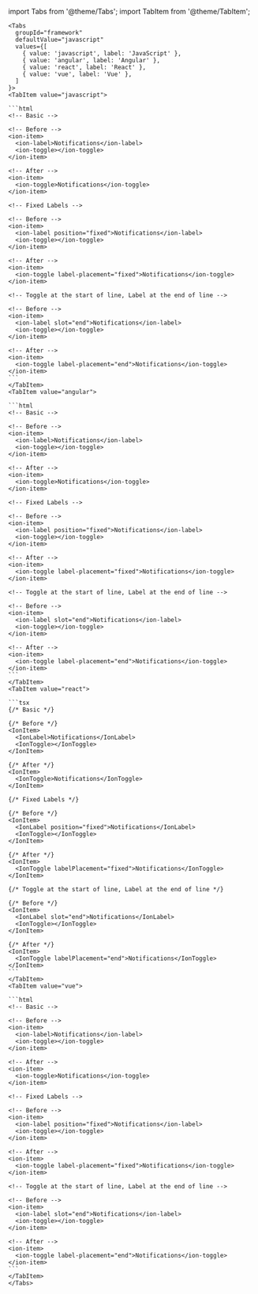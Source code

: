 import Tabs from '@theme/Tabs';
import TabItem from '@theme/TabItem';

````mdx-code-block
<Tabs
  groupId="framework"
  defaultValue="javascript"
  values={[
    { value: 'javascript', label: 'JavaScript' },
    { value: 'angular', label: 'Angular' },
    { value: 'react', label: 'React' },
    { value: 'vue', label: 'Vue' },
  ]
}>
<TabItem value="javascript">

```html
<!-- Basic -->

<!-- Before -->
<ion-item>
  <ion-label>Notifications</ion-label>
  <ion-toggle></ion-toggle>
</ion-item>

<!-- After -->
<ion-item>
  <ion-toggle>Notifications</ion-toggle>
</ion-item>

<!-- Fixed Labels -->

<!-- Before -->
<ion-item>
  <ion-label position="fixed">Notifications</ion-label>
  <ion-toggle></ion-toggle>
</ion-item>

<!-- After -->
<ion-item>
  <ion-toggle label-placement="fixed">Notifications</ion-toggle>
</ion-item>

<!-- Toggle at the start of line, Label at the end of line -->

<!-- Before -->
<ion-item>
  <ion-label slot="end">Notifications</ion-label>
  <ion-toggle></ion-toggle>
</ion-item>

<!-- After -->
<ion-item>
  <ion-toggle label-placement="end">Notifications</ion-toggle>
</ion-item>
```
</TabItem>
<TabItem value="angular">

```html
<!-- Basic -->

<!-- Before -->
<ion-item>
  <ion-label>Notifications</ion-label>
  <ion-toggle></ion-toggle>
</ion-item>

<!-- After -->
<ion-item>
  <ion-toggle>Notifications</ion-toggle>
</ion-item>

<!-- Fixed Labels -->

<!-- Before -->
<ion-item>
  <ion-label position="fixed">Notifications</ion-label>
  <ion-toggle></ion-toggle>
</ion-item>

<!-- After -->
<ion-item>
  <ion-toggle label-placement="fixed">Notifications</ion-toggle>
</ion-item>

<!-- Toggle at the start of line, Label at the end of line -->

<!-- Before -->
<ion-item>
  <ion-label slot="end">Notifications</ion-label>
  <ion-toggle></ion-toggle>
</ion-item>

<!-- After -->
<ion-item>
  <ion-toggle label-placement="end">Notifications</ion-toggle>
</ion-item>
```
</TabItem>
<TabItem value="react">

```tsx
{/* Basic */}

{/* Before */}
<IonItem>
  <IonLabel>Notifications</IonLabel>
  <IonToggle></IonToggle>
</IonItem>

{/* After */}
<IonItem>
  <IonToggle>Notifications</IonToggle>
</IonItem>

{/* Fixed Labels */}

{/* Before */}
<IonItem>
  <IonLabel position="fixed">Notifications</IonLabel>
  <IonToggle></IonToggle>
</IonItem>

{/* After */}
<IonItem>
  <IonToggle labelPlacement="fixed">Notifications</IonToggle>
</IonItem>

{/* Toggle at the start of line, Label at the end of line */}

{/* Before */}
<IonItem>
  <IonLabel slot="end">Notifications</IonLabel>
  <IonToggle></IonToggle>
</IonItem>

{/* After */}
<IonItem>
  <IonToggle labelPlacement="end">Notifications</IonToggle>
</IonItem>
```
</TabItem>
<TabItem value="vue">

```html
<!-- Basic -->

<!-- Before -->
<ion-item>
  <ion-label>Notifications</ion-label>
  <ion-toggle></ion-toggle>
</ion-item>

<!-- After -->
<ion-item>
  <ion-toggle>Notifications</ion-toggle>
</ion-item>

<!-- Fixed Labels -->

<!-- Before -->
<ion-item>
  <ion-label position="fixed">Notifications</ion-label>
  <ion-toggle></ion-toggle>
</ion-item>

<!-- After -->
<ion-item>
  <ion-toggle label-placement="fixed">Notifications</ion-toggle>
</ion-item>

<!-- Toggle at the start of line, Label at the end of line -->

<!-- Before -->
<ion-item>
  <ion-label slot="end">Notifications</ion-label>
  <ion-toggle></ion-toggle>
</ion-item>

<!-- After -->
<ion-item>
  <ion-toggle label-placement="end">Notifications</ion-toggle>
</ion-item>
```
</TabItem>
</Tabs>
````
